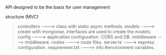 API designed to be the basis for user management

structure (MVC)

>controllers ----> class with static async methods.
>models ----> create with mongoose. interfaces are used to create the models.
>config ----> application configuration. CORS and DB.
>middleware ----> middleware.
>routes ----> route files.
>server.ts ----> express configuration.
>requirement.txt ----> info #environment variables.

